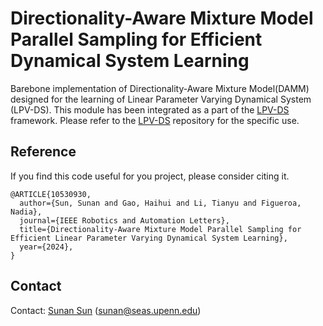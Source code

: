 # Directionality-Aware Mixture Model Parallel Sampling for Efficient Dynamical System Learning

Barebone implementation of Directionality-Aware Mixture Model(DAMM) designed for the learning of Linear Parameter Varying Dynamical System (LPV-DS). This module has been integrated as a part of the [LPV-DS](https://github.com/SunannnSun/lpvds) framework. Please refer to the [LPV-DS](https://github.com/SunannnSun/lpvds) repository for the specific use.

## Reference

If you find this code useful for you project, please consider citing it.

```
@ARTICLE{10530930,
  author={Sun, Sunan and Gao, Haihui and Li, Tianyu and Figueroa, Nadia},
  journal={IEEE Robotics and Automation Letters}, 
  title={Directionality-Aware Mixture Model Parallel Sampling for Efficient Linear Parameter Varying Dynamical System Learning}, 
  year={2024},
}
```

## Contact

Contact: [Sunan Sun](https://sunan-sun.github.io/) (sunan@seas.upenn.edu)





